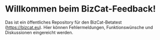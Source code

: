 # Willkommen beim BizCat-Feedback!

Das ist ein öffentliches Repository für den BizCat-Betatest (https://bizcat.eu). Hier können Fehlermeldungen, Funktionswünsche und Diskussionen eingereicht werden.
